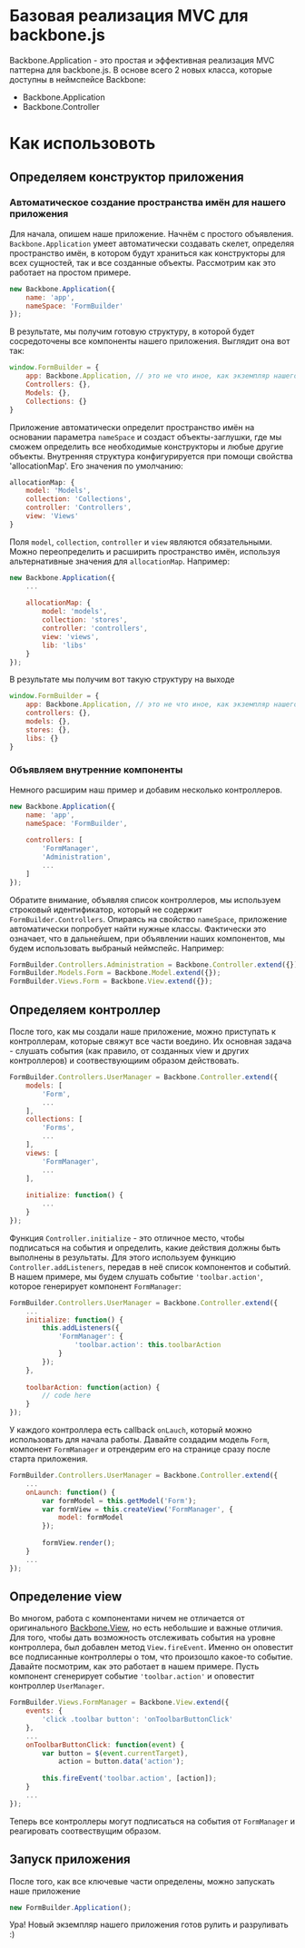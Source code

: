 ﻿# Базовая реализация MVC для backbone.js

Backbone.Application - это простая и эффективная реализация MVC паттерна для backbone.js. В основе всего 2 новых класса, которые доступны в неймспейсе Backbone:
* Backbone.Application
* Backbone.Controller

# Как использовоть
## Определяем конструктор приложения
### Автоматическое создание пространства имён для нашего приложения
Для начала, опишем наше приложение. Начнём с простого объявления. `Backbone.Application` умеет автоматически создавать скелет, определяя пространство имён, в котором будут храниться как конструкторы для всех сущностей, так и все созданные объекты. Рассмотрим как это работает на простом примере.
```Javascript
new Backbone.Application({
	name: 'app',
	nameSpace: 'FormBuilder'
});
```
В результате, мы получим готовую структуру, в которой будет сосредоточены все компоненты нашего приложения. Выглядит она вот так:
```Javascript
window.FormBuilder = {
    app: Backbone.Application, // это не что иное, как экземпляр нашего приложения
    Controllers: {},
    Models: {},
    Collections: {}
}
```

Приложение автоматически определит пространство имён на основании параметра `nameSpace` и создаст объекты-заглушки, где мы сможем определить все необходимые конструкторы и любые другие объекты. Внутренняя структура конфигурируется при помощи свойства 'allocationMap'. Его значения по умолчанию:
```Javascript
allocationMap: {
    model: 'Models',
    collection: 'Collections',
    controller: 'Controllers',
    view: 'Views'
}
```

Поля `model`, `collection`, `controller` и `view` являются обязательными. Можно переопределить и расширить пространство имён, используя альтернативные значения для `allocationMap`. Например:
```Javascript
new Backbone.Application({
    ...
    
    allocationMap: {
        model: 'models',
        collection: 'stores',
        controller: 'controllers',
        view: 'views',
        lib: 'libs'
    }
});
```
В результате мы получим вот такую структуру на выходе
```Javascript
window.FormBuilder = {
    app: Backbone.Application, // это не что иное, как экземпляр нашего приложения
    controllers: {},
    models: {},
    stores: {},
    libs: {}
}
```

### Объявляем внутренние компоненты
Немного расширим наш пример и добавим несколько контроллеров.
```Javascript
new Backbone.Application({
	name: 'app',
	nameSpace: 'FormBuilder',
	
	controllers: [
		'FormManager',
		'Administration',
        ...
	]
});
```
Обратите внимание, объявляя список контроллеров, мы используем строковый идентификатор, который не содержит `FormBuilder.Controllers`. Опираясь на свойство `nameSpace`, приложение автоматически попробует найти нужные классы. Фактически это означает, что в дальнейшем, при объявлении наших компонентов, мы будем использовать выбраный неймспейс. Например:
```Javascript
FormBuilder.Controllers.Administration = Backbone.Controller.extend({});
FormBuilder.Models.Form = Backbone.Model.extend({});
FormBuilder.Views.Form = Backbone.View.extend({});
```

## Определяем контроллер
После того, как мы создали наше приложение, можно приступать к контроллерам, которые свяжут все части воедино. Их основная задача - слушать события (как правило, от созданных view и других контроллеров) и соотвествующиим образом действовать.
```Javascript
FormBuilder.Controllers.UserManager = Backbone.Controller.extend({
	models: [
		'Form',
		...
	],
	collections: [
		'Forms',
		...
	],
	views: [
		'FormManager',
		...
	],
    
    initialize: function() {
        ...
    }
});
```

Функция `Controller.initialize` - это отличное место, чтобы подписаться на события и определить, какие действия должны быть выполнены в результаты.
 Для этого используем функцию `Controller.addListeners`, передав в неё список компонентов и событий. В нашем примере, мы будем слушать событие `'toolbar.action'`, которое генерирует компонент `FormManager`:
```Javascript
FormBuilder.Controllers.UserManager = Backbone.Controller.extend({
	...		
	initialize: function() {
		this.addListeners({
			'FormManager': {
				'toolbar.action': this.toolbarAction
			}
		});
	},
	
	toolbarAction: function(action) {
		// code here
	}
});
```

У каждого контроллера есть callback `onLauch`, который можно использовать для начала работы. Давайте создадим модель `Form`, компонент `FormManager` и отрендерим его на странице сразу после старта приложения.
```Javascript
FormBuilder.Controllers.UserManager = Backbone.Controller.extend({
	...		
	onLaunch: function() {
		var formModel = this.getModel('Form');
		var formView = this.createView('FormManager', {
			model: formModel
		});
		
		formView.render();
	}
	...
});
```

## Определение view
Во многом, работа с компонентами ничем не отличается от оригинального [Backbone.View](http://backbonejs.org/#View), но есть небольшие и важные отличия. Для того, чтобы дать возможность отслеживать события на уровне контроллера, был добавлен метод `View.fireEvent`. Именно он оповестит все подписанные контроллеры о том, что произошло какое-то событие. Давайте посмотрим, как это работает в нашем примере. Пусть компонент сгенерирует событие `'toolbar.action'` и оповестит контроллер `UserManager`.
```Javascript
FormBuilder.Views.FormManager = Backbone.View.extend({
	events: {
		'click .toolbar button': 'onToolbarButtonClick'
	},
	...		
	onToolbarButtonClick: function(event) {
		var button = $(event.currentTarget),
			action = button.data('action');
			
		this.fireEvent('toolbar.action', [action]);
	}
	...
});
```
Теперь все контроллеры могут подписаться на события от `FormManager` и реагировать соотвествущим образом.

## Запуск приложения
После того, как все ключевые части определены, можно запускать наше приложение
```Javascript
new FormBuilder.Application();
```
Ура! Новый экземпляр нашего приложения готов рулить и разруливать :)